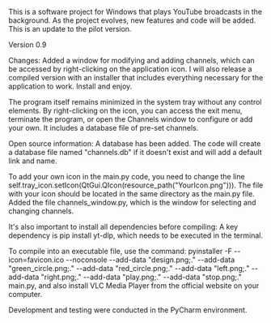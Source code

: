This is a software project for Windows that plays YouTube broadcasts in the background. As the project evolves, new features and code will be added. This is an update to the pilot version.

Version 0.9

Changes:
Added a window for modifying and adding channels, which can be accessed by right-clicking on the application icon.
I will also release a compiled version with an installer that includes everything necessary for the application to work. Install and enjoy.

The program itself remains minimized in the system tray without any control elements. By right-clicking on the icon, you can access the exit menu, terminate the program, or open the Channels window to configure or add your own. It includes a database file of pre-set channels.

Open source information:
A database has been added. The code will create a database file named "channels.db" if it doesn't exist and will add a default link and name.

To add your own icon in the main.py code, you need to change the line self.tray_icon.setIcon(QtGui.QIcon(resource_path("YourIcon.png"))). The file with your icon should be located in the same directory as the main.py file.
Added the file channels_window.py, which is the window for selecting and changing channels.

It's also important to install all dependencies before compiling:
A key dependency is pip install yt-dlp, which needs to be executed in the terminal.

To compile into an executable file, use the command: pyinstaller -F --icon=favicon.ico --noconsole --add-data "design.png;." --add-data "green_circle.png;." --add-data "red_circle.png;." --add-data "left.png;." --add-data "right.png;." --add-data "play.png;." --add-data "stop.png;." main.py, and also install VLC Media Player from the official website on your computer.

Development and testing were conducted in the PyCharm environment.
